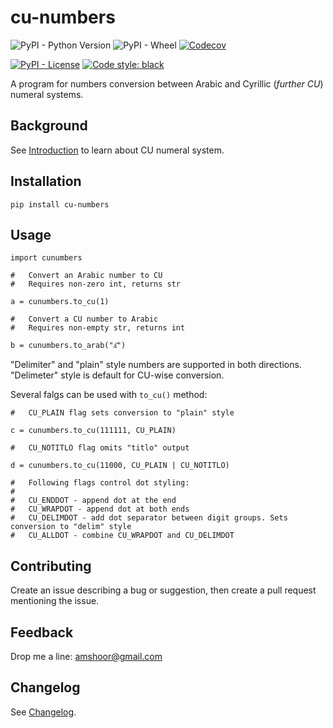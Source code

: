 # cu-numbers

![PyPI - Python Version](https://img.shields.io/pypi/pyversions/cu-numbers) ![PyPI - Wheel](https://img.shields.io/pypi/wheel/cu-numbers) [![Codecov](https://img.shields.io/codecov/c/github/endrain/cu-numbers)](https://app.codecov.io/gh/endrain/cu-numbers)

[![PyPI - License](https://img.shields.io/pypi/l/cu-numbers)](./LICENSE) [![Code style: black](https://img.shields.io/badge/code%20style-black-000000.svg)](https://github.com/psf/black)

A program for numbers conversion between Arabic and Cyrillic (*further CU*) numeral systems.

## Background

See [Introduction](./INTRODUCTION.md) to learn about CU numeral system.

## Installation

	pip install cu-numbers

## Usage

	import cunumbers

	#   Convert an Arabic number to CU
	#   Requires non-zero int, returns str

	a = cunumbers.to_cu(1)
	
	#   Convert a CU number to Arabic
	#   Requires non-empty str, returns int

	b = cunumbers.to_arab("а҃")

"Delimiter" and "plain" style numbers are supported in both directions. "Delimeter" style is default for CU-wise conversion.

Several falgs can be used with `to_cu()` method:

	#   CU_PLAIN flag sets conversion to "plain" style

	c = cunumbers.to_cu(111111, CU_PLAIN)
	
	#   CU_NOTITLO flag omits "titlo" output

	d = cunumbers.to_cu(11000, CU_PLAIN | CU_NOTITLO)

	#   Following flags control dot styling:
	#
	#   CU_ENDDOT - append dot at the end
	#   CU_WRAPDOT - append dot at both ends
	#   CU_DELIMDOT - add dot separator between digit groups. Sets conversion to "delim" style
	#   CU_ALLDOT - combine CU_WRAPDOT and CU_DELIMDOT


## Contributing

Create an issue describing a bug or suggestion, then create a pull request mentioning the issue.

## Feedback

Drop me a line: amshoor@gmail.com

## Changelog

See [Changelog](./CHANGELOG.md).
